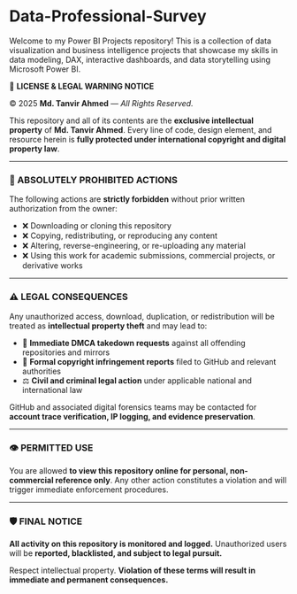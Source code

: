 # Data-Professional-Survey
Welcome to my Power BI Projects repository! This is a collection of data visualization and business intelligence projects that showcase my skills in data modeling, DAX, interactive dashboards, and data storytelling using Microsoft Power BI.



📄 **LICENSE & LEGAL WARNING NOTICE**

© 2025 **Md. Tanvir Ahmed** — *All Rights Reserved.*

This repository and all of its contents are the **exclusive intellectual property** of **Md. Tanvir Ahmed**.
Every line of code, design element, and resource herein is **fully protected under international copyright and digital property law**.

---

### 🚫 ABSOLUTELY PROHIBITED ACTIONS

The following actions are **strictly forbidden** without prior written authorization from the owner:

* ❌ Downloading or cloning this repository
* ❌ Copying, redistributing, or reproducing any content
* ❌ Altering, reverse-engineering, or re-uploading any material
* ❌ Using this work for academic submissions, commercial projects, or derivative works

---

### ⚠️ LEGAL CONSEQUENCES

Any unauthorized access, download, duplication, or redistribution will be treated as **intellectual property theft** and may lead to:

* 📛 **Immediate DMCA takedown requests** against all offending repositories and mirrors
* 🧾 **Formal copyright infringement reports** filed to GitHub and relevant authorities
* ⚖️ **Civil and criminal legal action** under applicable national and international law

GitHub and associated digital forensics teams may be contacted for **account trace verification, IP logging, and evidence preservation**.

---

### 👁️ PERMITTED USE

You are allowed **to view this repository online for personal, non-commercial reference only**.
Any other action constitutes a violation and will trigger immediate enforcement procedures.

---

### 🛡️ FINAL NOTICE

**All activity on this repository is monitored and logged.**
Unauthorized users will be **reported, blacklisted, and subject to legal pursuit.**

Respect intellectual property.
**Violation of these terms will result in immediate and permanent consequences.**
